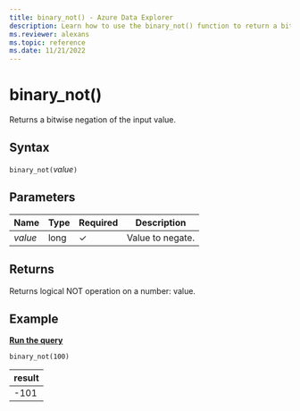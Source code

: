 ```yaml
---
title: binary_not() - Azure Data Explorer
description: Learn how to use the binary_not() function to return a bitwise negation of the input value.
ms.reviewer: alexans
ms.topic: reference
ms.date: 11/21/2022
---
```

# binary_not()

Returns a bitwise negation of the input value.

## Syntax

`binary_not(`*value*`)`

## Parameters

| Name | Type | Required | Description |
|--|--|--|--|
| *value* | long | &check; | Value to negate. |

## Returns

Returns logical NOT operation on a number: value.

## Example

[**Run the query**](https://dataexplorer.azure.com/clusters/help/databases/Samples?query=H4sIAAAAAAAAAysoyswrUUjKzEssqozPyy/RMDQw0AQAChXSgRUAAAA=)

```kusto
binary_not(100)
```

|result|
|------|
|-101|
